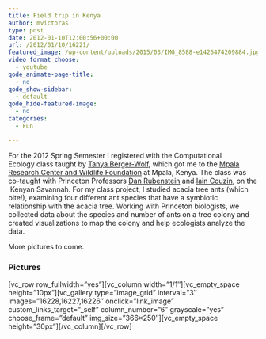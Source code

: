 ```yaml
---
title: Field trip in Kenya
author: mvictoras
type: post
date: 2012-01-10T12:00:56+00:00
url: /2012/01/10/16221/
featured_image: /wp-content/uploads/2015/03/IMG_8588-e1426474209884.jpg
video_format_choose:
  - youtube
qode_animate-page-title:
  - no
qode_show-sidebar:
  - default
qode_hide-featured-image:
  - no
categories:
  - Fun

---
```

For the 2012 Spring Semester I registered with the Computational Ecology class taught by <a href="http://compbio.cs.uic.edu/~tanya/" target="_blank">Tanya Berger-Wolf</a>, which got me to the <a href="http://www.mpala.org" target="_blank">Mpala Research Center and Wildlife Foundation</a> at Mpala, Kenya. The class was co-taught with Princeton Professors <a href="http://www.princeton.edu/~dir/" target="_blank">Dan Rubenstein</a> and <a href="http://icouzin.princeton.edu/" target="_blank">Iain Couzin</a>, on the  Kenyan Savannah. For my class project, I studied acacia tree ants (which bite!), examining four different ant species that have a symbiotic relationship with the acacia tree. Working with Princeton biologists, we collected data about the species and number of ants on a tree colony and created visualizations to map the colony and help ecologists analyze the data.

More pictures to come.

### Pictures

\[vc\_row row\_fullwidth=&#8221;yes&#8221;\]\[vc\_column width=&#8221;1/1&#8243;\]\[vc\_empty\_space height=&#8221;10px&#8221;\]\[vc\_gallery type=&#8221;image\_grid&#8221; interval=&#8221;3&#8243; images=&#8221;16228,16227,16226&#8243; onclick=&#8221;link\_image&#8221; custom\_links\_target=&#8221;\_self&#8221; column\_number=&#8221;6&#8243; grayscale=&#8221;yes&#8221; choose\_frame=&#8221;default&#8221; img\_size=&#8221;366&#215;250&#8243;\]\[vc\_empty\_space height=&#8221;30px&#8221;\]\[/vc\_column\][/vc\_row]